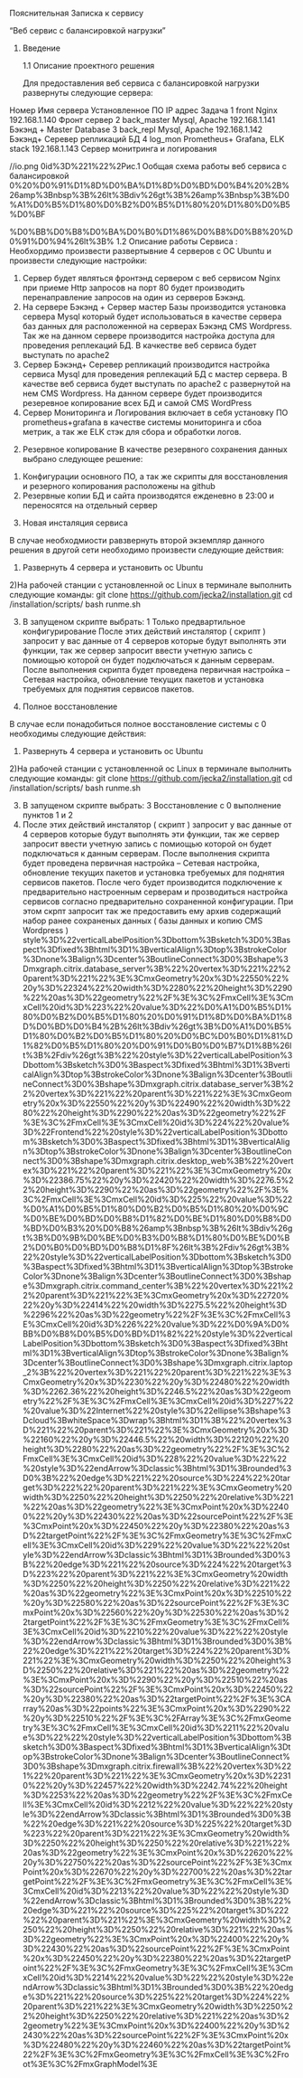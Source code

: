 ﻿









Пояснительная Записка к сервису




“Веб сервис с балансировкой нагрузки”
























1. Введение

	1.1 Описание проектного решения
	
	Для предоставления веб сервиса с балансировкой нагрузки развернуты следующие сервера:


Номер	Имя сервера	Установленное ПО	IP адрес	Задача
1	front	Nginx	192.168.1.140	Фронт сервер
2	back_master	Mysql, Apache	192.168.1.141	Бэкэнд + Master Database
3	back_repl	Mysql, Apache	192.168.1.142	Бэкэнд+ Серевер репликаций БД
4	log_mon	Prometheus+ Grafana, ELK stack	192.168.1.143	Сервер монитринга и логирования




//io.png
0id%3D%221%22%2Рис.1 Ообщая схема работы веб сервиса с балансировкой 0%20%D0%91%D1%8D%D0%BA%D1%8D%D0%BD%D0%B4%20%2B%26amp%3Bnbsp%3B%26lt%3Bdiv%26gt%3B%26amp%3Bnbsp%3B%D0%A1%D0%B5%D1%80%D0%B2%D0%B5%D1%80%20%D1%80%D0%B5%D0%BF





%D0%BB%D0%B8%D0%BA%D0%B0%D1%86%D0%B8%D0%B8%20%D0%91%D0%94%26lt%3B%
	1.2	Описание работы Сервиса :
 Необхордимо произвести развертывние 4 серверов с ОС Ubuntu и произвести следующие настройки:
1) Сервер будет являться фронтэнд сервером с веб сервисом Nginx при приеме Http запросов на порт 80 будет производить перенаправление запросов на один из серверов Бэкэнд.
2) На сервере Бэкэнд + Сервер мастер Базы производится установка сервера Mysql который будет использоваться в качестве сервера баз данных для расположенной на серверах Бэкэнд CMS Wordpress. Так же на данном сервере производится настройка доступа для проведения реплекаций БД. В качкестве веб сервиса будет выступать по apache2
3) Сервер Бэкэнд+ Серевер репликаций производится настройка сервиса Mysql для проведения реплекаций БД с  мастер сервера. В качестве веб сервиса будет выступать по apache2 c развернутой на нем CMS Wordpress. На данном сервере будет  производится резеревное копирование всех БД и самой CMS WordPress
4) Сервер Мониторинга и Логирования включает в себя установку ПО prometheus+grafana в качестве системы мониторинга и сбоа метрик, а так же ELK стэк для сбора и обработки логов.


























2. Резервное копирование 
В качестве резервного сохранения данных выбрано следующее решение:
1) Конфигурации основного ПО, а так же скрипты для восстановления и резерного копирования  расположены на github
2) Резервные копии БД и сайта производятся ежденевно в 23:00 и переносятся на отдельный сервер 



3. Новая инсталяция сервиса


В случае необходмиости равзвернуть второй экземпляр данного решения в другой сети необходимо произвести следующие действия:

1) Развернуть 4 сервера и установить ос Ubuntu

2)На рабочей станции с установленной ос Linux в терминале выполнить  следующие команды:
 git clone https://github.com/jecka2/installation.git
 cd /installation/scripts/
 bash runme.sh

3) В запущеном скрипте выбрать: 1 Только предвартильное конфигурирование
После этих действий инсталятор ( скрипт ) запросит у вас данные  от 4 серверов которые будут выполнять эти функции, так же сервер запросит ввести учетную запись с помиощью которой он будет подключаться к данным серверам. После выполнения скрипта будет проведена  первичная настройка – Сетевая настройка, обновление текущих пакетов и установка требуемых для поднятия сервисов пакетов.




4. Полное восстановление 


В случае если понадобиться полное восстановление системы с 0 необходимы следующие действия:

1) Развернуть 4 сервера и установить ос Ubuntu

2)На рабочей станции с установленной ос Linux в терминале выполнить  следующие команды:
 git clone https://github.com/jecka2/installation.git
 cd /installation/scripts/
 bash runme.sh

3) В запущеном скрипте выбрать: 3 Восстановление с 0 выполнение пунктов 1 и 2 
 4) После этих действий инсталятор ( скрипт ) запросит у вас данные  от 4 серверов которые будут выполнять эти функции, так же сервер запросит ввести учетную запись с помиощью которой он будет подключаться к данным серверам. После выполнения скрипта будет проведена  первичная настройка – Сетевая настройка, обновление текущих пакетов и установка требуемых для поднятия сервисов пакетов. После чего будет производится подключение к предварительно настроенным серверам и прозводиться настройка сервисов согласно предварительно сохраненной конфигурации. При этом скрпт запросит так же предоставить ему архив содержащий набор ранее сохраненых данных ( базы данных  и копию CMS Wordpress )   style%3D%22verticalLabelPosition%3Dbottom%3Bsketch%3D0%3Baspect%3Dfixed%3Bhtml%3D1%3BverticalAlign%3Dtop%3BstrokeColor%3Dnone%3Balign%3Dcenter%3BoutlineConnect%3D0%3Bshape%3Dmxgraph.citrix.database_server%3B%22%20vertex%3D%221%22%20parent%3D%221%22%3E%3CmxGeometry%20x%3D%22550%22%20y%3D%22324%22%20width%3D%2280%22%20height%3D%2290%22%20as%3D%22geometry%22%2F%3E%3C%2FmxCell%3E%3CmxCell%20id%3D%223%22%20value%3D%22%D0%A1%D0%B5%D1%80%D0%B2%D0%B5%D1%80%20%D0%91%D1%8D%D0%BA%D1%8D%D0%BD%D0%B4%2B%26lt%3Bdiv%26gt%3B%D0%A1%D0%B5%D1%80%D0%B2%D0%B5%D1%80%20%D0%BC%D0%B0%D1%81%D1%82%D0%B5%D1%80%20%D0%91%D0%B0%D0%B7%D1%8B%26lt%3B%2Fdiv%26gt%3B%22%20style%3D%22verticalLabelPosition%3Dbottom%3Bsketch%3D0%3Baspect%3Dfixed%3Bhtml%3D1%3BverticalAlign%3Dtop%3BstrokeColor%3Dnone%3Balign%3Dcenter%3BoutlineConnect%3D0%3Bshape%3Dmxgraph.citrix.database_server%3B%22%20vertex%3D%221%22%20parent%3D%221%22%3E%3CmxGeometry%20x%3D%22550%22%20y%3D%22490%22%20width%3D%2280%22%20height%3D%2290%22%20as%3D%22geometry%22%2F%3E%3C%2FmxCell%3E%3CmxCell%20id%3D%224%22%20value%3D%22Frontend%22%20style%3D%22verticalLabelPosition%3Dbottom%3Bsketch%3D0%3Baspect%3Dfixed%3Bhtml%3D1%3BverticalAlign%3Dtop%3BstrokeColor%3Dnone%3Balign%3Dcenter%3BoutlineConnect%3D0%3Bshape%3Dmxgraph.citrix.desktop_web%3B%22%20vertex%3D%221%22%20parent%3D%221%22%3E%3CmxGeometry%20x%3D%22386.75%22%20y%3D%22420%22%20width%3D%2276.5%22%20height%3D%2290%22%20as%3D%22geometry%22%2F%3E%3C%2FmxCell%3E%3CmxCell%20id%3D%225%22%20value%3D%22%D0%A1%D0%B5%D1%80%D0%B2%D0%B5%D1%80%20%D0%9C%D0%BE%D0%BD%D0%B8%D1%82%D0%BE%D1%80%D0%B8%D0%BD%D0%B3%20%D0%B8%26amp%3Bnbsp%3B%26lt%3Bdiv%26gt%3B%D0%9B%D0%BE%D0%B3%D0%B8%D1%80%D0%BE%D0%B2%D0%B0%D0%BD%D0%B8%D1%8F%26lt%3B%2Fdiv%26gt%3B%22%20style%3D%22verticalLabelPosition%3Dbottom%3Bsketch%3D0%3Baspect%3Dfixed%3Bhtml%3D1%3BverticalAlign%3Dtop%3BstrokeColor%3Dnone%3Balign%3Dcenter%3BoutlineConnect%3D0%3Bshape%3Dmxgraph.citrix.command_center%3B%22%20vertex%3D%221%22%20parent%3D%221%22%3E%3CmxGeometry%20x%3D%22720%22%20y%3D%22414%22%20width%3D%2275.5%22%20height%3D%2296%22%20as%3D%22geometry%22%2F%3E%3C%2FmxCell%3E%3CmxCell%20id%3D%226%22%20value%3D%22%D0%9A%D0%BB%D0%B8%D0%B5%D0%BD%D1%82%22%20style%3D%22verticalLabelPosition%3Dbottom%3Bsketch%3D0%3Baspect%3Dfixed%3Bhtml%3D1%3BverticalAlign%3Dtop%3BstrokeColor%3Dnone%3Balign%3Dcenter%3BoutlineConnect%3D0%3Bshape%3Dmxgraph.citrix.laptop_2%3B%22%20vertex%3D%221%22%20parent%3D%221%22%3E%3CmxGeometry%20x%3D%2230%22%20y%3D%22480%22%20width%3D%2262.36%22%20height%3D%2246.5%22%20as%3D%22geometry%22%2F%3E%3C%2FmxCell%3E%3CmxCell%20id%3D%227%22%20value%3D%22Internet%22%20style%3D%22ellipse%3Bshape%3Dcloud%3BwhiteSpace%3Dwrap%3Bhtml%3D1%3B%22%20vertex%3D%221%22%20parent%3D%221%22%3E%3CmxGeometry%20x%3D%22160%22%20y%3D%22446.5%22%20width%3D%22120%22%20height%3D%2280%22%20as%3D%22geometry%22%2F%3E%3C%2FmxCell%3E%3CmxCell%20id%3D%228%22%20value%3D%22%22%20style%3D%22endArrow%3Dclassic%3Bhtml%3D1%3Brounded%3D0%3B%22%20edge%3D%221%22%20source%3D%224%22%20target%3D%222%22%20parent%3D%221%22%3E%3CmxGeometry%20width%3D%2250%22%20height%3D%2250%22%20relative%3D%221%22%20as%3D%22geometry%22%3E%3CmxPoint%20x%3D%22400%22%20y%3D%22430%22%20as%3D%22sourcePoint%22%2F%3E%3CmxPoint%20x%3D%22450%22%20y%3D%22380%22%20as%3D%22targetPoint%22%2F%3E%3C%2FmxGeometry%3E%3C%2FmxCell%3E%3CmxCell%20id%3D%229%22%20value%3D%22%22%20style%3D%22endArrow%3Dclassic%3Bhtml%3D1%3Brounded%3D0%3B%22%20edge%3D%221%22%20source%3D%224%22%20target%3D%223%22%20parent%3D%221%22%3E%3CmxGeometry%20width%3D%2250%22%20height%3D%2250%22%20relative%3D%221%22%20as%3D%22geometry%22%3E%3CmxPoint%20x%3D%22510%22%20y%3D%22580%22%20as%3D%22sourcePoint%22%2F%3E%3CmxPoint%20x%3D%22560%22%20y%3D%22530%22%20as%3D%22targetPoint%22%2F%3E%3C%2FmxGeometry%3E%3C%2FmxCell%3E%3CmxCell%20id%3D%2210%22%20value%3D%22%22%20style%3D%22endArrow%3Dclassic%3Bhtml%3D1%3Brounded%3D0%3B%22%20edge%3D%221%22%20target%3D%224%22%20parent%3D%221%22%3E%3CmxGeometry%20width%3D%2250%22%20height%3D%2250%22%20relative%3D%221%22%20as%3D%22geometry%22%3E%3CmxPoint%20x%3D%2290%22%20y%3D%22510%22%20as%3D%22sourcePoint%22%2F%3E%3CmxPoint%20x%3D%22450%22%20y%3D%22380%22%20as%3D%22targetPoint%22%2F%3E%3CArray%20as%3D%22points%22%3E%3CmxPoint%20x%3D%2290%22%20y%3D%22510%22%2F%3E%3C%2FArray%3E%3C%2FmxGeometry%3E%3C%2FmxCell%3E%3CmxCell%20id%3D%2211%22%20value%3D%22%22%20style%3D%22verticalLabelPosition%3Dbottom%3Bsketch%3D0%3Baspect%3Dfixed%3Bhtml%3D1%3BverticalAlign%3Dtop%3BstrokeColor%3Dnone%3Balign%3Dcenter%3BoutlineConnect%3D0%3Bshape%3Dmxgraph.citrix.firewall%3B%22%20vertex%3D%221%22%20parent%3D%221%22%3E%3CmxGeometry%20x%3D%22310%22%20y%3D%22457%22%20width%3D%2242.74%22%20height%3D%2253%22%20as%3D%22geometry%22%2F%3E%3C%2FmxCell%3E%3CmxCell%20id%3D%2212%22%20value%3D%22%22%20style%3D%22endArrow%3Dclassic%3Bhtml%3D1%3Brounded%3D0%3B%22%20edge%3D%221%22%20source%3D%225%22%20target%3D%223%22%20parent%3D%221%22%3E%3CmxGeometry%20width%3D%2250%22%20height%3D%2250%22%20relative%3D%221%22%20as%3D%22geometry%22%3E%3CmxPoint%20x%3D%22620%22%20y%3D%22750%22%20as%3D%22sourcePoint%22%2F%3E%3CmxPoint%20x%3D%22670%22%20y%3D%22700%22%20as%3D%22targetPoint%22%2F%3E%3C%2FmxGeometry%3E%3C%2FmxCell%3E%3CmxCell%20id%3D%2213%22%20value%3D%22%22%20style%3D%22endArrow%3Dclassic%3Bhtml%3D1%3Brounded%3D0%3B%22%20edge%3D%221%22%20source%3D%225%22%20target%3D%222%22%20parent%3D%221%22%3E%3CmxGeometry%20width%3D%2250%22%20height%3D%2250%22%20relative%3D%221%22%20as%3D%22geometry%22%3E%3CmxPoint%20x%3D%22400%22%20y%3D%22430%22%20as%3D%22sourcePoint%22%2F%3E%3CmxPoint%20x%3D%22450%22%20y%3D%22380%22%20as%3D%22targetPoint%22%2F%3E%3C%2FmxGeometry%3E%3C%2FmxCell%3E%3CmxCell%20id%3D%2214%22%20value%3D%22%22%20style%3D%22endArrow%3Dclassic%3Bhtml%3D1%3Brounded%3D0%3B%22%20edge%3D%221%22%20source%3D%225%22%20target%3D%224%22%20parent%3D%221%22%3E%3CmxGeometry%20width%3D%2250%22%20height%3D%2250%22%20relative%3D%221%22%20as%3D%22geometry%22%3E%3CmxPoint%20x%3D%22400%22%20y%3D%22430%22%20as%3D%22sourcePoint%22%2F%3E%3CmxPoint%20x%3D%22480%22%20y%3D%22460%22%20as%3D%22targetPoint%22%2F%3E%3C%2FmxGeometry%3E%3C%2FmxCell%3E%3C%2Froot%3E%3C%2FmxGraphModel%3E


